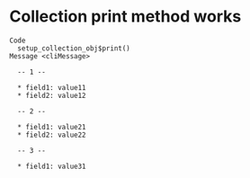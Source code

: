 # Collection print method works

    Code
      setup_collection_obj$print()
    Message <cliMessage>
      
      -- 1 --
      
      * field1: value11
      * field2: value12
      
      -- 2 --
      
      * field1: value21
      * field2: value22
      
      -- 3 --
      
      * field1: value31
